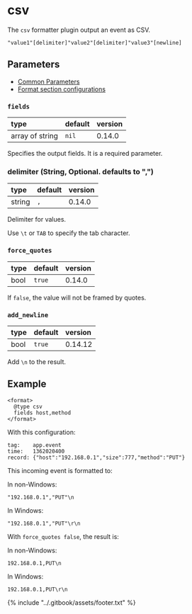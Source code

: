 # csv

The `csv` formatter plugin output an event as CSV.

```text
"value1"[delimiter]"value2"[delimiter]"value3"[newline]
```

## Parameters

* [Common Parameters](../configuration/plugin-common-parameters.md)
* [Format section configurations](../configuration/format-section.md)

### `fields`

| type | default | version |
| :--- | :--- | :--- |
| array of string | `nil` | 0.14.0 |

Specifies the output fields. It is a required parameter.

### delimiter \(String, Optional. defaults to ","\)

| type | default | version |
| :--- | :--- | :--- |
| string | `,` | 0.14.0 |

Delimiter for values.

Use `\t` or `TAB` to specify the tab character.

### `force_quotes`

| type | default | version |
| :--- | :--- | :--- |
| bool | `true` | 0.14.0 |

If `false`, the value will not be framed by quotes.

### `add_newline`

| type | default | version |
| :--- | :--- | :--- |
| bool | `true` | 0.14.12 |

Add `\n` to the result.

## Example

```text
<format>
  @type csv
  fields host,method
</format>
```

With this configuration:

```text
tag:    app.event
time:   1362020400
record: {"host":"192.168.0.1","size":777,"method":"PUT"}
```

This incoming event is formatted to:

In non-Windows:

```text
"192.168.0.1","PUT"\n
```

In Windows:

```text
"192.168.0.1","PUT"\r\n
```

With `force_quotes false`, the result is:

In non-Windows:

```text
192.168.0.1,PUT\n
```

In Windows:

```text
192.168.0.1,PUT\r\n
```

{% include "../.gitbook/assets/footer.txt" %}
